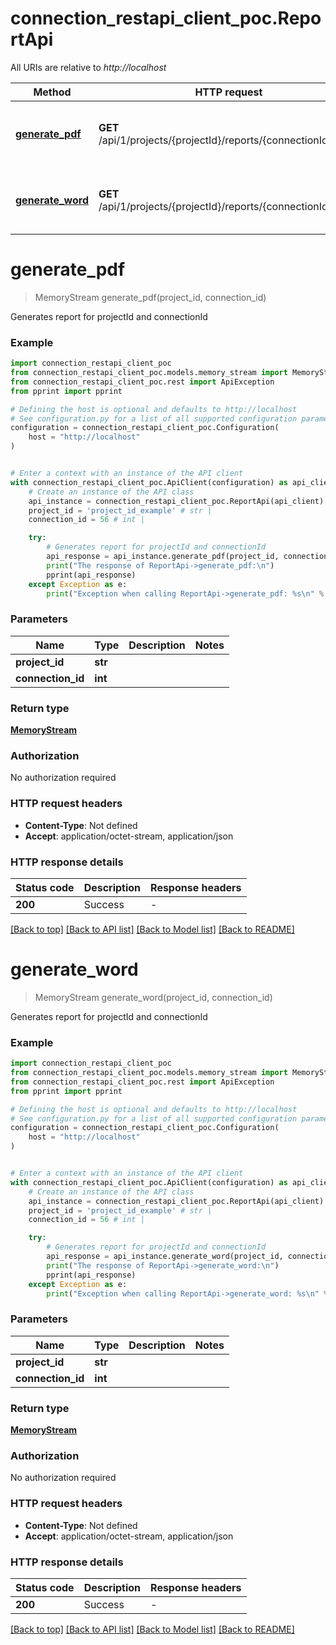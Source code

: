 # connection_restapi_client_poc.ReportApi

All URIs are relative to *http://localhost*

Method | HTTP request | Description
------------- | ------------- | -------------
[**generate_pdf**](ReportApi.md#generate_pdf) | **GET** /api/1/projects/{projectId}/reports/{connectionId}/pdf | Generates report for projectId and connectionId
[**generate_word**](ReportApi.md#generate_word) | **GET** /api/1/projects/{projectId}/reports/{connectionId}/word | Generates report for projectId and connectionId


# **generate_pdf**
> MemoryStream generate_pdf(project_id, connection_id)

Generates report for projectId and connectionId

### Example


```python
import connection_restapi_client_poc
from connection_restapi_client_poc.models.memory_stream import MemoryStream
from connection_restapi_client_poc.rest import ApiException
from pprint import pprint

# Defining the host is optional and defaults to http://localhost
# See configuration.py for a list of all supported configuration parameters.
configuration = connection_restapi_client_poc.Configuration(
    host = "http://localhost"
)


# Enter a context with an instance of the API client
with connection_restapi_client_poc.ApiClient(configuration) as api_client:
    # Create an instance of the API class
    api_instance = connection_restapi_client_poc.ReportApi(api_client)
    project_id = 'project_id_example' # str | 
    connection_id = 56 # int | 

    try:
        # Generates report for projectId and connectionId
        api_response = api_instance.generate_pdf(project_id, connection_id)
        print("The response of ReportApi->generate_pdf:\n")
        pprint(api_response)
    except Exception as e:
        print("Exception when calling ReportApi->generate_pdf: %s\n" % e)
```



### Parameters


Name | Type | Description  | Notes
------------- | ------------- | ------------- | -------------
 **project_id** | **str**|  | 
 **connection_id** | **int**|  | 

### Return type

[**MemoryStream**](MemoryStream.md)

### Authorization

No authorization required

### HTTP request headers

 - **Content-Type**: Not defined
 - **Accept**: application/octet-stream, application/json

### HTTP response details

| Status code | Description | Response headers |
|-------------|-------------|------------------|
**200** | Success |  -  |

[[Back to top]](#) [[Back to API list]](../README.md#documentation-for-api-endpoints) [[Back to Model list]](../README.md#documentation-for-models) [[Back to README]](../README.md)

# **generate_word**
> MemoryStream generate_word(project_id, connection_id)

Generates report for projectId and connectionId

### Example


```python
import connection_restapi_client_poc
from connection_restapi_client_poc.models.memory_stream import MemoryStream
from connection_restapi_client_poc.rest import ApiException
from pprint import pprint

# Defining the host is optional and defaults to http://localhost
# See configuration.py for a list of all supported configuration parameters.
configuration = connection_restapi_client_poc.Configuration(
    host = "http://localhost"
)


# Enter a context with an instance of the API client
with connection_restapi_client_poc.ApiClient(configuration) as api_client:
    # Create an instance of the API class
    api_instance = connection_restapi_client_poc.ReportApi(api_client)
    project_id = 'project_id_example' # str | 
    connection_id = 56 # int | 

    try:
        # Generates report for projectId and connectionId
        api_response = api_instance.generate_word(project_id, connection_id)
        print("The response of ReportApi->generate_word:\n")
        pprint(api_response)
    except Exception as e:
        print("Exception when calling ReportApi->generate_word: %s\n" % e)
```



### Parameters


Name | Type | Description  | Notes
------------- | ------------- | ------------- | -------------
 **project_id** | **str**|  | 
 **connection_id** | **int**|  | 

### Return type

[**MemoryStream**](MemoryStream.md)

### Authorization

No authorization required

### HTTP request headers

 - **Content-Type**: Not defined
 - **Accept**: application/octet-stream, application/json

### HTTP response details

| Status code | Description | Response headers |
|-------------|-------------|------------------|
**200** | Success |  -  |

[[Back to top]](#) [[Back to API list]](../README.md#documentation-for-api-endpoints) [[Back to Model list]](../README.md#documentation-for-models) [[Back to README]](../README.md)

